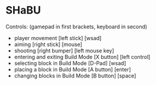 SHaBU
======
Controls: (gamepad in first brackets, keyboard in second)
- player movement [left stick] [wsad]
- aiming [right stick] [mouse]
- shooting [right bumper] [left mouse key]
- entering and exiting Build Mode [X button] [left control]
- selecting block in Build Mode [D-Pad] [wsad]
- placing a block in Build Mode [A button] [enter]
- changing blocks in Build Mode [B button] [space]